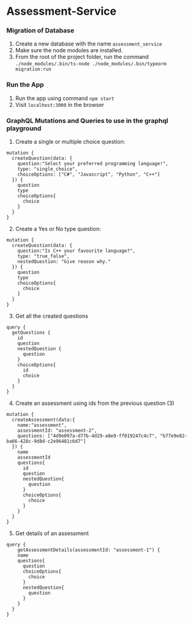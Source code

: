 # Assessment-Service

### Migration of Database
1. Create a new database with the name `assessment_service`
2. Make sure the node modules are installed.
3. From the root of the project folder, run the command `./node_modules/.bin/ts-node ./node_modules/.bin/typeorm migration:run`

### Run the App
1. Run the app using command `npm start`
2. Visit `localhost:3000` in the browser

### GraphQL Mutations and Queries to use in the graphql playground
1. Create a single or multiple choice question:
```
mutation {
  createQuestion(data: {
    question:"Select your preferred programming language!",
    type: "single_choice",
    choiceOptions: ["C#", "Javascript", "Python", "C++"]
  }) {
    question
    type
    choiceOptions{
      choice
    }
  }
}
```

2. Create a Yes or No type question:
```
mutation {
  createQuestion(data: {
    question:"Is C++ your favourite language?",
    type: "true_false",
    nestedQuestion: "Give reason why."
  }) {
    question
    type
    choiceOptions{
      choice
    }
  }
}
```

3. Get all the created questions
```
query {
  getQuestions {
    id
    question
    nestedQuestion {
      question
    }
    choiceOptions{
      id
      choice
    }
  }
}
```

4. Create an assessment using ids from the previous question (3)
```
mutation {
  createAssessment(data:{
    name:"assessment",
    assessmentId: "assessment-2",
    questions: ["4d9e097a-d77b-4d29-a8e9-ff019247c4c7", "b77e9e82-ba66-428c-9d8d-c2e96481c6d7"]
  }) {
    name
    assessmentId
    questions{
      id
      question
      nestedQuestion{
        question
      }
      choiceOptions{
        choice
      }
    }
  }
}
```

5. Get details of an assessment
```
query {
 	getAssessmentDetails(assessmentId: "assessment-1") {
  	name
    questions{
      question
      choiceOptions{
        choice
      }
      nestedQuestion{
        question
      }
    }
  } 
}
```
